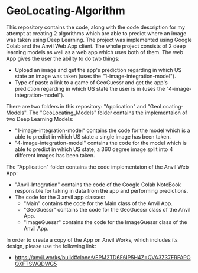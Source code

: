 # GeoLocating-Algorithm
This repository contains the code, along with the code description for my attempt at creating 2 algorithms which are able to predict where an image was taken using Deep Learning.
The project was implemented using Google Colab and the Anvil Web App client.
The whole project consists of 2 deep learning models as well as a web app which uses both of them. The web App gives the user the ability to do two things:
- Upload an image and get the app's prediction regarding in which US state an image was taken (uses the "1-image-integration-model").
- Type of paste a link to a game of GeoGuessr and get the app's prediction regarding in which US state the user is in (uses the "4-image-integration-model").

There are two folders in this repository: "Application" and "GeoLocating-Models".
The "GeoLocating_Models" folder contains the implementaion of two Deep Learning Models:
- "1-image-integration-model" contains the code for the model which is a able to predict in which US state a single image has been taken.
- "4-image-integration-model" contains the code for the model which is able to predict in which US state, a 360 degree image split into 4 different images has been taken.

The "Application" folder contains the code implementaion of the Anvil Web App:
- "Anvil-Integration" contains the code of the Google Colab NoteBook responsible for taking in data from the app and performing predictions.
- The code for the 3 anvil app classes:
  - "Main" contains the code for the Main class of the Anvil App.
  - "GeoGuessr" contains the code for the GeoGuessr class of the Anvil App.
  - "ImageGuessr" contains the code for the ImageGuessr class of the Anvil App.

In order to create a copy of the App on Anvil Works, which includes its design, please use the following link:
- https://anvil.works/build#clone:VEPM2TD6F6IP5H4Z=QVA3Z37FRFAPOQXFTSWQDWG5
